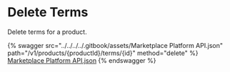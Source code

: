 # Delete Terms

Delete terms for a product.

{% swagger src="../../../../.gitbook/assets/Marketplace Platform API.json" path="/v1/products/{productId}/terms/{id}" method="delete" %}
[Marketplace Platform API.json](<../../../../.gitbook/assets/Marketplace Platform API.json>)
{% endswagger %}
